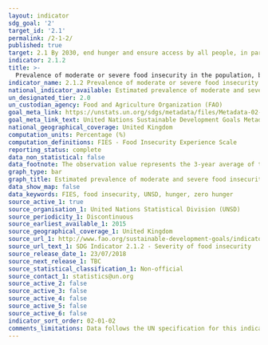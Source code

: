 ```yaml
---
layout: indicator
sdg_goal: '2'
target_id: '2.1'
permalink: /2-1-2/
published: true
target: 2.1 By 2030, end hunger and ensure access by all people, in particular the poor and people in vulnerable situations, including infants, to safe, nutritious and sufficient food all year round
indicator: 2.1.2
title: >-
  Prevalence of moderate or severe food insecurity in the population, based on the Food Insecurity Experience Scale (FIES)
indicator_name: 2.1.2 Prevalence of moderate or severe food insecurity in the population, based on the Food Insecurity Experience Scale (FIES)
national_indicator_available: Estimated prevalence of moderate and severe food insecurity in the population aged 15 years and over (The observation value represents the 3-year average of the period 2014-2016).
un_designated_tier: 2.0
un_custodian_agency: Food and Agriculture Organization (FAO)
goal_meta_link: https://unstats.un.org/sdgs/metadata/files/Metadata-02-01-02.pdf
goal_meta_link_text: United Nations Sustainable Development Goals Metadata (PDF 426 KB)
national_geographical_coverage: United Kingdom
computation_units: Percentage (%)
computation_definitions: FIES - Food Insecurity Experience Scale
reporting_status: complete
data_non_statistical: false
data_footnote: The observation value represents the 3-year average of the period 2014-2016.
graph_type: bar
graph_title: Estimated prevalence of moderate and severe food insecurity in the UK population (aged 15 years and over)
data_show_map: false
data_keywords: FIES, food insecurity, UNSD, hunger, zero hunger
source_active_1: true
source_organisation_1: United Nations Statistical Division (UNSD)
source_periodicity_1: Discontinuous
source_earliest_available_1: 2015
source_geographical_coverage_1: United Kingdom
source_url_1: http://www.fao.org/sustainable-development-goals/indicators/212/en/
source_url_text_1: SDG Indicator 2.1.2 - Severity of food insecurity
source_release_date_1: 23/07/2018
source_next_release_1: TBC
source_statistical_classification_1: Non-official
source_contact_1: statistics@un.org
source_active_2: false
source_active_3: false
source_active_4: false
source_active_5: false
source_active_6: false
indicator_sort_order: 02-01-02
comments_limitations: Data follows the UN specification for this indicator. This indicator has not been identified in collaboration with topic experts.
---
```

